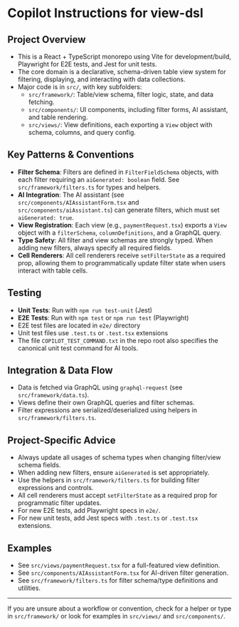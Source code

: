 # Copilot Instructions for view-dsl

## Project Overview
- This is a React + TypeScript monorepo using Vite for development/build, Playwright for E2E tests, and Jest for unit tests.
- The core domain is a declarative, schema-driven table view system for filtering, displaying, and interacting with data collections.
- Major code is in `src/`, with key subfolders:
  - `src/framework/`: Table/view schema, filter logic, state, and data fetching.
  - `src/components/`: UI components, including filter forms, AI assistant, and table rendering.
  - `src/views/`: View definitions, each exporting a `View` object with schema, columns, and query config.

## Key Patterns & Conventions
- **Filter Schema**: Filters are defined in `FilterFieldSchema` objects, with each filter requiring an `aiGenerated: boolean` field. See `src/framework/filters.ts` for types and helpers.
- **AI Integration**: The AI assistant (see `src/components/AIAssistantForm.tsx` and `src/components/aiAssistant.ts`) can generate filters, which must set `aiGenerated: true`.
- **View Registration**: Each view (e.g., `paymentRequest.tsx`) exports a `View` object with a `filterSchema`, `columnDefinitions`, and a GraphQL query.
- **Type Safety**: All filter and view schemas are strongly typed. When adding new filters, always specify all required fields.
- **Cell Renderers**: All cell renderers receive `setFilterState` as a required prop, allowing them to programmatically update filter state when users interact with table cells.

## Testing
- **Unit Tests**: Run with `npm run test-unit` (Jest)
- **E2E Tests**: Run with `npm test` or `npm run test` (Playwright)
- E2E test files are located in `e2e/` directory
- Unit test files use `.test.ts` or `.test.tsx` extensions
- The file `COPILOT_TEST_COMMAND.txt` in the repo root also specifies the canonical unit test command for AI tools.

## Integration & Data Flow
- Data is fetched via GraphQL using `graphql-request` (see `src/framework/data.ts`).
- Views define their own GraphQL queries and filter schemas.
- Filter expressions are serialized/deserialized using helpers in `src/framework/filters.ts`.

## Project-Specific Advice
- Always update all usages of schema types when changing filter/view schema fields.
- When adding new filters, ensure `aiGenerated` is set appropriately.
- Use the helpers in `src/framework/filters.ts` for building filter expressions and controls.
- All cell renderers must accept `setFilterState` as a required prop for programmatic filter updates.
- For new E2E tests, add Playwright specs in `e2e/`.
- For new unit tests, add Jest specs with `.test.ts` or `.test.tsx` extensions.

## Examples
- See `src/views/paymentRequest.tsx` for a full-featured view definition.
- See `src/components/AIAssistantForm.tsx` for AI-driven filter generation.
- See `src/framework/filters.ts` for filter schema/type definitions and utilities.

---
If you are unsure about a workflow or convention, check for a helper or type in `src/framework/` or look for examples in `src/views/` and `src/components/`.
